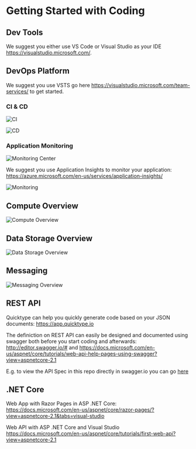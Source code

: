 # Getting Started with Coding

## Dev Tools
We suggest you either use VS Code or Visual Studio as your IDE https://visualstudio.microsoft.com/.

## DevOps Platform
We suggest you use VSTS go here https://visualstudio.microsoft.com/team-services/ to get started.

### CI & CD
![CI](https://github.com/mpeder/onlineauction/blob/master/docs/CI.png)

![CD](https://github.com/mpeder/onlineauction/blob/master/docs/CD.png)

### Application Monitoring
![Monitoring Center](https://github.com/mpeder/onlineauction/blob/master/docs/monitoring.gif)

We suggest you use Application Insights to monitor your application: https://azure.microsoft.com/en-us/services/application-insights/

![Monitoring](https://docs.microsoft.com/en-us/azure/application-insights/media/app-insights-detect-triage-diagnose/05-perfmetrics.png)

## Compute Overview
![Compute Overview](https://github.com/mpeder/onlineauction/blob/master/docs/azure-compute.png)

## Data Storage Overview
![Data Storage Overview](https://github.com/mpeder/onlineauction/blob/master/docs/azure-data-storage.png)

## Messaging
![Messaging Overview](https://github.com/mpeder/onlineauction/blob/master/docs/azure-messaging.png)

## REST API
Quicktype can help you quickly generate code based on your JSON documents: https://app.quicktype.io

The definiction on REST API can easily be designed and documented using swagger both before you start coding and afterwards: http://editor.swagger.io/# and https://docs.microsoft.com/en-us/aspnet/core/tutorials/web-api-help-pages-using-swagger?view=aspnetcore-2.1 

E.g. to view the API Spec in this repo directly in swagger.io you can go [here](http://editor.swagger.io?url=https://raw.githubusercontent.com/mpeder/onlineauction/master/apidefinition/bidding-api-swagger.yaml)

## .NET Core
Web App with Razor Pages in ASP .NET Core: https://docs.microsoft.com/en-us/aspnet/core/razor-pages/?view=aspnetcore-2.1&tabs=visual-studio

Web API with ASP .NET Core and Visual Studio https://docs.microsoft.com/en-us/aspnet/core/tutorials/first-web-api?view=aspnetcore-2.1
